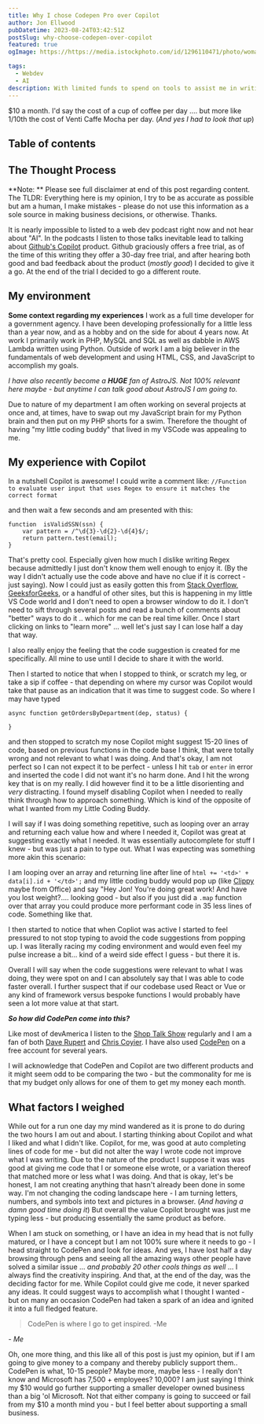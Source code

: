 ```yaml
---
title: Why I chose Codepen Pro over Copilot
author: Jon Ellwood
pubDatetime: 2023-08-24T03:42:51Z
postSlug: why-choose-codepen-over-copilot
featured: true
ogImage: https://https://media.istockphoto.com/id/1296110471/photo/woman-hiking-and-going-camping-in-nature.jpg?s=612x612&w=0&k=20&c=MzjTBdwL0GMadIW6THkJ_o5_Roj83xvBweFPKNDoRPM=

tags:
  - Webdev
  - AI
description: With limited funds to spend on tools to assist me in writing code I am presenting my case for choosing CodePen Pro over Github Copilot?
---
```


$10 a month. I'd say the cost of a cup of coffee per day .... but more like 1/10th  the cost of Venti Caffe Mocha per day. (*And yes I had to look that up*)

## Table of contents

## The Thought Process

**Note: ** Please see full disclaimer at end of this post regarding content. The TLDR: Everything here is my opinion, I try to be as accurate as possible but am a human, I make mistakes - please do not use this information as a sole source in making business decisions, or otherwise. Thanks.

It is nearly impossible to listed to a web dev podcast right now and not hear about "AI". In the podcasts I listen to those talks inevitable lead to talking about [Github's Copilot](https://github.com/features/copilot) product. Github graciously offers a free trial, as of the time of this writing they offer a 30-day free trial, and after hearing both good and bad feedback about the product (*mostly good*) I decided to give it a go. At the end of the trial I decided to go a different route.

## My environment

**Some context regarding my experiences**
I work as a full time developer for a government agency. I have been developing professionally for a little less than a year now, and as a hobby and on the side for about 4 years now. At work I primarily work in PHP, MySQL and SQL as well as dabble in AWS Lambda written using Python. Outside of work I am a big believer in the fundamentals of web development and using HTML, CSS, and JavaScript to accomplish my goals. 

*I have also recently become a **HUGE** fan of AstroJS. Not 100% relevant here maybe - but anytime I can talk good about AstroJS I am going to.* 

Due to nature of my department I am often working on several projects at once and, at times, have to swap out my JavaScript brain for my Python brain and then put on my PHP shorts for a swim. Therefore the thought of having "my little coding buddy" that lived in my VSCode was appealing to me. 

## My experience with Copilot

In a nutshell Copilot is awesome! I could write a comment like: 
`//Function to evaluate user input that uses Regex to ensure it matches the correct format` 

and then wait a few seconds and am presented with this:

    function  isValidSSN(ssn) {   
	    var pattern = /^\d{3}-\d{2}-\d{4}$/; 
	    return pattern.test(email); 
    }
That's pretty cool. Especially given how much I dislike writing Regex because admittedly I just don't know them well enough to enjoy it. (By the way I didn't actually use the code above and have no clue if it is correct - just saying). Now I could just as easily gotten this from [Stack Overflow,](https://stackoverflow.com/) [GeeksforGeeks](https://www.geeksforgeeks.org/), or a handful of other sites, but this is happening in my little VS Code world and I don't need to open a browser window to do it. I don't need to sift through several posts and read a bunch of comments about "better" ways to do it .. which for me can be real time killer. Once I start clicking on links to "learn more" ...  well let's just say I can lose half a day that way. 

I also really enjoy the feeling that the code suggestion is created for me specifically. All mine to use until I decide to share it with the world. 

Then I started to notice that when I stopped to think, or scratch my leg, or take a sip if coffee - that depending on where my cursor was Copilot would take that pause as an indication that it was time to suggest code. So where I may have typed 

    async function getOrdersByDepartment(dep, status) {
    
    }
and then stopped to scratch my nose Copilot might suggest 15-20 lines of code, based on previous functions in the code base I think, that were totally wrong and not relevant to what I was doing. And that's okay, I am not perfect so I can not expect it to be perfect - unless I hit `tab` or `enter` in error and inserted the code I did not want it's no harm done. And I hit the wrong key that is on my really. I did however find it to be a little disorienting and *very* distracting. I found myself disabling Copilot when I needed to really think through how to approach something. Which is kind of the opposite of what I wanted from my Little Coding Buddy. 

I will say if I was doing something repetitive, such as looping over an array and returning each value how and where I needed it, Copilot was great at suggesting exactly what I needed. It was essentially autocomplete for stuff I knew - but was just a pain to type out. What I was expecting was something more akin this scenario: 

I am looping over an array and returning line after line of 
`html += '<td>' + data[i].id + '</td>';` 
and my little coding buddy would pop up (like [Clippy](https://en.wikipedia.org/wiki/Office_Assistant) maybe from Office) and say "Hey Jon! You're doing great work! And have you lost weight?.... looking good - but also if you just did a `.map` function over that array you could produce more performant code in 35 less lines of code. Something like that. 

I then started to notice that when Copliot was active I started to feel pressured to not stop typing to avoid the code suggestions from popping up. I was literally racing my coding environment and would even feel my pulse increase a bit... kind of a weird side effect I guess - but there it is. 

Overall I will say when the code suggestions were relevant to what I was doing, they were spot on and I can absolutely say that I was able to code faster overall. I further suspect that if our codebase used React or Vue or any kind of framework versus bespoke functions I would probably have seen a lot more value at that start. 

**_So how did CodePen come into this?_**

Like most of devAmerica I listen to the [Shop Talk Show](https://shoptalkshow.com/) regularly and I am a fan of both [Dave Rupert](https://daverupert.com/) and [Chris Coyier](https://chriscoyier.net/). I have also used [CodePen](https://codepen.io/jonellwood) on a free account for several years. 

I will acknowledge that CodePen and Copilot are two different products and it might seem odd to be comparing the two - but the commonality for me is that my budget only allows for one of them to get my money each month.

## What factors I weighed
While out for a run one day my mind wandered as it is prone to do during the two hours I am out and about. I starting thinking about Copilot and what I liked and what I didn't like. Copilot, for me, was good at auto completing lines of code for me - but did not alter the way I wrote code not improve what I was writing. Due to the nature of the product I suppose it was was good at giving me code that I or someone else wrote, or a variation thereof that matched more or less what I was doing. And that is okay, let's be honest, I am not creating anything that hasn't already been done in some way. I'm not changing the coding landscape here - I am turning letters, numbers, and symbols into text and pictures in a browser. (*And having a damn good time doing it*) But overall the value Copilot brought was just me typing less - but producing essentially the same product as before. 

When I am stuck on something, or I have an idea in my head that is not fully matured, or I have a concept but I am not 100% sure where it needs to go - I head straight to CodePen and look for ideas. And yes, I have lost half a day browsing through pens and seeing all the amazing ways other people have solved a similar issue ... *and probably 20 other cools things as well* ...  I always find the creativity inspiring. And that, at the end of the day, was the deciding factor for me. While Copilot could give me code, it never sparked any ideas. It could suggest ways to accomplish what I thought I wanted - but on many an occasion CodePen had taken a spark of an idea and ignited it into a full fledged feature.

> CodePen is where I go to get inspired. -Me

<cite>- Me</cite>

Oh, one more thing, and this like all of this post is just my opinion, but if I am going to give money to a company and thereby publicly support them.. CodePen is what, 10-15 people? Maybe more, maybe less - I really don't know and Microsoft has 7,500 + employees? 10,000? I am just saying I think my $10 would go further supporting a smaller developer owned business than a big 'ol Microsoft. Not that either company is going to succeed or fail from my $10 a month mind you - but I feel better about supporting a small business.
